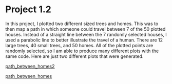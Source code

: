 # Project 1.2

In this project, I plotted two different sized trees and homes. This was to then map a path in which someone could travel between 7 of the 50 plotted houses. Instead of a straight line between the 7 randomly selected houses, I used a parabolic line to better illustrate the travel of a human. There are 12 large trees, 40 small trees, and 50 homes. All of the plotted points are randomly selected, so I am able to produce many different plots with the same code.  Here are just two different plots that were generated.

[path_between_homes2](https://zametzger.github.io/AgentBasedModeling/paths_between_homes.png)

[path_between_homes](https://zametzger.github.io/AgentBasedModeling/paths_between_homes2.png)
